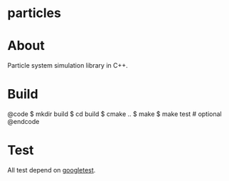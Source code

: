 particles
=========

# About

Particle system simulation library in C++.

# Build

@code
$ mkdir build
$ cd build
$ cmake ..
$ make
$ make test  # optional
@endcode


# Test

All test depend on [googletest](https://code.google.com/p/googletest/).

